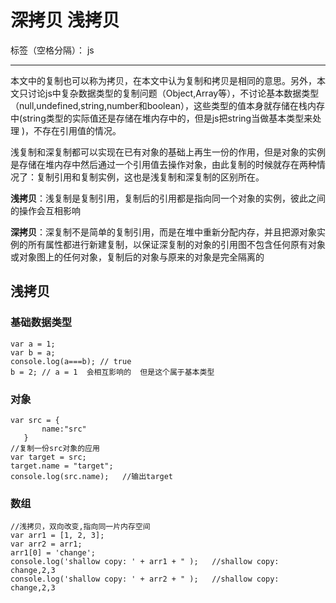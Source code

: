 # 深拷贝  浅拷贝

标签（空格分隔）： js

---

本文中的复制也可以称为拷贝，在本文中认为复制和拷贝是相同的意思。另外，本文只讨论js中复杂数据类型的复制问题（Object,Array等），不讨论基本数据类型（null,undefined,string,number和boolean），这些类型的值本身就存储在栈内存中(string类型的实际值还是存储在堆内存中的，但是js把string当做基本类型来处理 )，不存在引用值的情况。

浅复制和深复制都可以实现在已有对象的基础上再生一份的作用，但是对象的实例是存储在堆内存中然后通过一个引用值去操作对象，由此复制的时候就存在两种情况了：复制引用和复制实例，这也是浅复制和深复制的区别所在。

**浅拷贝**：浅复制是复制引用，复制后的引用都是指向同一个对象的实例，彼此之间的操作会互相影响

**深拷贝**：深复制不是简单的复制引用，而是在堆中重新分配内存，并且把源对象实例的所有属性都进行新建复制，以保证深复制的对象的引用图不包含任何原有对象或对象图上的任何对象，复制后的对象与原来的对象是完全隔离的



## 浅拷贝

### 基础数据类型
```
var a = 1;
var b = a;
console.log(a===b); // true
b = 2; // a = 1  会相互影响的  但是这个属于基本类型 
```
### 对象
```
var src = {
       name:"src"
   }
//复制一份src对象的应用
var target = src;
target.name = "target";
console.log(src.name);   //输出target
```
### 数组
```
//浅拷贝，双向改变,指向同一片内存空间
var arr1 = [1, 2, 3];
var arr2 = arr1;
arr1[0] = 'change';
console.log('shallow copy: ' + arr1 + " );   //shallow copy: change,2,3
console.log('shallow copy: ' + arr2 + " );   //shallow copy: change,2,3
```